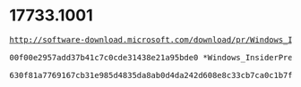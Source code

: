 # 17733.1001

<pre>
<a href="http://software-download.microsoft.com/download/pr/Windows_InsiderPreview_SDK_en-us_17733_1.iso">http://software-download.microsoft.com/download/pr/Windows_InsiderPreview_SDK_en-us_17733_1.iso</a>

00f00e2957add37b41c7c0cde31438e21a95bde0 *Windows_InsiderPreview_SDK_en-us_17733_1.iso

630f81a7769167cb31e985d4835da8ab0d4da242d608e8c33cb7ca0c1b7f151d *Windows_InsiderPreview_SDK_en-us_17733_1.iso
</pre>
